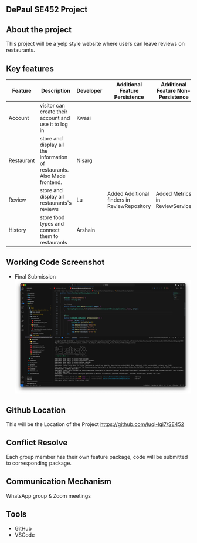 ## DePaul SE452 Project

## About the project
This project will be a yelp style website where users can leave reviews on restaurants.

## Key features
| Feature | Description | Developer | Additional Feature Persistence | Additional Feature Non-Persistence
| ----------- | ----------- |------ |------ |------
| Account | visitor can create their account and use it to log in | Kwasi
| Restaurant | store and display all the information of restaurants. Also Made frontend. | Nisarg
| Review | store and display all restaurants's reviews | Lu | Added Additional finders in ReviewRepository | Added Metrics in ReviewService
| History | store food types and connect them to restaurants | Arshain


## Working Code Screenshot
- Final Submission
![final](src/main/resources/img/final.png)

## Github Location
This will be the Location of the Project https://github.com/luqi-lqi7/SE452

## Conflict Resolve
Each group member has their own feature package, code will be submitted to corresponding package.

## Communication Mechanism
WhatsApp group & Zoom meetings

## Tools
- GitHub
- VSCode
